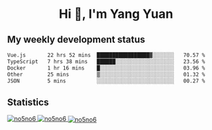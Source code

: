 <h1 align="center">Hi 👋, I'm Yang Yuan</h1>


## My weekly development status
<!--START_SECTION:waka-->

```txt
Vue.js       22 hrs 52 mins  █████████████████▓░░░░░░░   70.57 %
TypeScript   7 hrs 38 mins   ██████░░░░░░░░░░░░░░░░░░░   23.56 %
Docker       1 hr 16 mins    █░░░░░░░░░░░░░░░░░░░░░░░░   03.96 %
Other        25 mins         ▒░░░░░░░░░░░░░░░░░░░░░░░░   01.32 %
JSON         5 mins          ░░░░░░░░░░░░░░░░░░░░░░░░░   00.27 %
```

<!--END_SECTION:waka-->

## Statistics
<a href="https://github.com/anuraghazra/github-readme-stats">
  <img src="https://github-readme-stats.vercel.app/api/top-langs/?username=no5no6&theme=dracula" alt="no5no6">
</a>
<a href="https://github.com/anuraghazra/github-readme-stats">
  <img src="https://github-readme-stats.vercel.app/api?username=no5no6&show_icons=true&theme=dracula&line_height=40" alt="no5no6">
</a>
<a href="https://github.com/anuraghazra/github-readme-stats">
  <img align="center" src="https://github-readme-streak-stats.herokuapp.com/?user=no5no6&theme=dracula" alt="no5no6" />
</a>